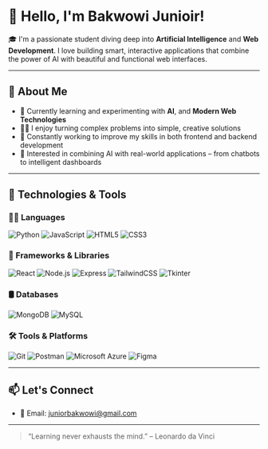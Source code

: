 # 👋 Hello, I'm Bakwowi Junioir!

🎓 I'm a passionate student diving deep into **Artificial Intelligence** and **Web Development**. I love building smart, interactive applications that combine the power of AI with beautiful and functional web interfaces.

---

## 🧠 About Me

- 🌱 Currently learning and experimenting with **AI**, and **Modern Web Technologies**
- 👨‍💻 I enjoy turning complex problems into simple, creative solutions
- 🚀 Constantly working to improve my skills in both frontend and backend development
- 🧪 Interested in combining AI with real-world applications – from chatbots to intelligent dashboards

---

## 🔧 Technologies & Tools

### 👨‍💻 Languages
![Python](https://img.shields.io/badge/Python-3776AB?style=flat&logo=python&logoColor=white)
![JavaScript](https://img.shields.io/badge/JavaScript-F7DF1E?style=flat&logo=javascript&logoColor=black)
![HTML5](https://img.shields.io/badge/HTML5-E34F26?style=flat&logo=html5&logoColor=white)
![CSS3](https://img.shields.io/badge/CSS3-1572B6?style=flat&logo=css3&logoColor=white)

### 🧰 Frameworks & Libraries
![React](https://img.shields.io/badge/React-20232A?style=flat&logo=react&logoColor=61DAFB)
![Node.js](https://img.shields.io/badge/Node.js-339933?style=flat&logo=nodedotjs&logoColor=white)
![Express](https://img.shields.io/badge/Express.js-000000?style=flat&logo=express&logoColor=white)
![TailwindCSS](https://img.shields.io/badge/Tailwind_CSS-38B2AC?style=flat&logo=tailwind-css&logoColor=white)
![Tkinter](https://img.shields.io/badge/Tkinter-FFCA28?style=flat&logo=python&logoColor=black)

### 🛢️ Databases
![MongoDB](https://img.shields.io/badge/MongoDB-4EA94B?style=flat&logo=mongodb&logoColor=white)
![MySQL](https://img.shields.io/badge/MySQL-4479A1?style=flat&logo=mysql&logoColor=white)

### 🛠️ Tools & Platforms
![Git](https://img.shields.io/badge/Git-F05032?style=flat&logo=git&logoColor=white)
![Postman](https://img.shields.io/badge/Postman-FF6C37?style=flat&logo=postman&logoColor=white)
![Microsoft Azure](https://img.shields.io/badge/Microsoft%20Azure-0078D4?style=flat&logo=microsoft-azure&logoColor=white)
![Figma](https://img.shields.io/badge/Figma-F24E1E?style=flat&logo=figma&logoColor=white)




---

## 📫 Let's Connect


- 📧 Email: juniorbakwowi@gmail.com

---

> “Learning never exhausts the mind.” – Leonardo da Vinci
